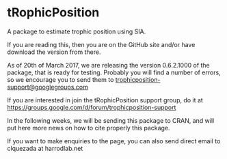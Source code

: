 # tRophicPosition
A package to estimate trophic position using SIA.

If you are reading this, then you are on the GitHub site and/or have download the version from there. 

As of 20th of March 2017, we are releasing the version 0.6.2.1000 of the package, that is ready for testing. Probably you will find a number of errors, so we encourage you to send them to trophicposition-support@googlegroups.com

If you are interested in join the tRophicPosition support group, do it at https://groups.google.com/d/forum/trophicposition-support

In the following weeks, we will be sending this package to CRAN, and will put here more news on how to cite properly this package.

If you want to make enquiries to the page, you can also send direct email to clquezada at harrodlab.net
